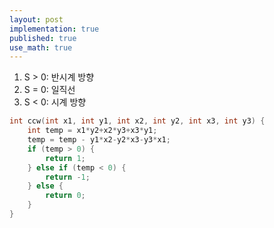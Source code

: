 ```yaml
---
layout: post
implementation: true
published: true
use_math: true
---
```

1. S > 0: 반시계 방향
2. S = 0: 일직선
3. S < 0: 시계 방향
```c++
int ccw(int x1, int y1, int x2, int y2, int x3, int y3) {
    int temp = x1*y2+x2*y3+x3*y1;
    temp = temp - y1*x2-y2*x3-y3*x1;
    if (temp > 0) {
        return 1;
    } else if (temp < 0) {
        return -1;
    } else {
        return 0;
    }
}
```